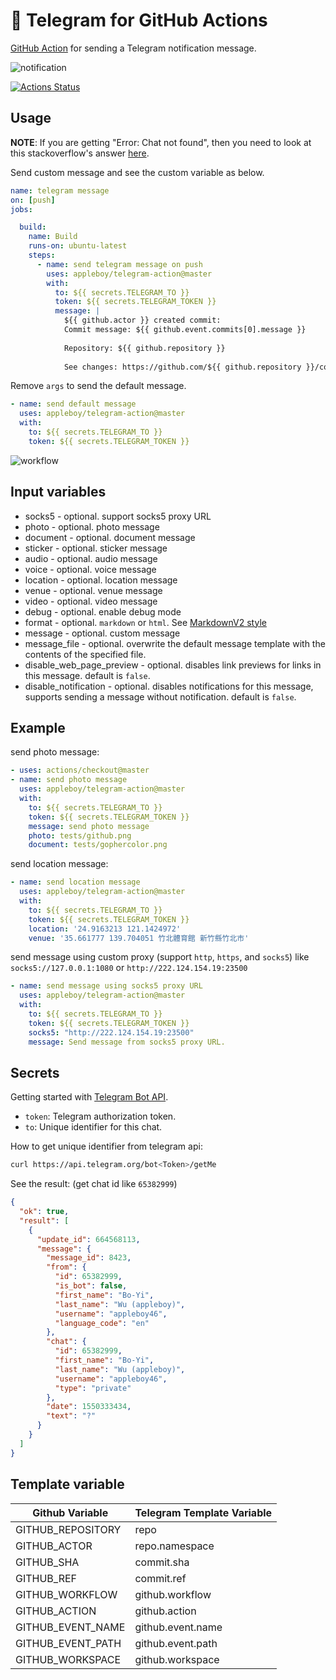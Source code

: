 # 🚀 Telegram for GitHub Actions

[GitHub Action](https://github.com/features/actions) for sending a Telegram notification message.

![notification](./images/telegram-notification.png)

[![Actions Status](https://github.com/appleboy/telegram-action/workflows/telegram%20message/badge.svg)](https://github.com/appleboy/telegram-action/actions)

## Usage

**NOTE**: If you are getting "Error: Chat not found", then you need to look at this stackoverflow's answer [here](https://stackoverflow.com/a/41291666).

Send custom message and see the custom variable as below.

```yml
name: telegram message
on: [push]
jobs:

  build:
    name: Build
    runs-on: ubuntu-latest
    steps:
      - name: send telegram message on push
        uses: appleboy/telegram-action@master
        with:
          to: ${{ secrets.TELEGRAM_TO }}
          token: ${{ secrets.TELEGRAM_TOKEN }}
          message: |
            ${{ github.actor }} created commit:
            Commit message: ${{ github.event.commits[0].message }}
            
            Repository: ${{ github.repository }}
            
            See changes: https://github.com/${{ github.repository }}/commit/${{github.sha}}
```

Remove `args` to send the default message.

```yml
- name: send default message
  uses: appleboy/telegram-action@master
  with:
    to: ${{ secrets.TELEGRAM_TO }}
    token: ${{ secrets.TELEGRAM_TOKEN }}
```

![workflow](./images/telegram-workflow.png)

## Input variables

* socks5 - optional. support socks5 proxy URL
* photo - optional. photo message
* document - optional. document message
* sticker - optional. sticker message
* audio - optional. audio message
* voice - optional. voice message
* location - optional. location message
* venue - optional. venue message
* video - optional. video message
* debug - optional. enable debug mode
* format - optional. `markdown` or `html`. See [MarkdownV2 style](https://core.telegram.org/bots/api#markdownv2-style)
* message - optional. custom message
* message_file - optional. overwrite the default message template with the contents of the specified file.
* disable_web_page_preview - optional. disables link previews for links in this message. default is `false`.
* disable_notification - optional. disables notifications for this message, supports sending a message without notification. default is `false`.

## Example

send photo message:

```yml
- uses: actions/checkout@master
- name: send photo message
  uses: appleboy/telegram-action@master
  with:
    to: ${{ secrets.TELEGRAM_TO }}
    token: ${{ secrets.TELEGRAM_TOKEN }}
    message: send photo message
    photo: tests/github.png
    document: tests/gophercolor.png
```

send location message:

```yml
- name: send location message
  uses: appleboy/telegram-action@master
  with:
    to: ${{ secrets.TELEGRAM_TO }}
    token: ${{ secrets.TELEGRAM_TOKEN }}
    location: '24.9163213 121.1424972'
    venue: '35.661777 139.704051 竹北體育館 新竹縣竹北市'
```

send message using custom proxy (support `http`, `https`, and `socks5`) like `socks5://127.0.0.1:1080` or `http://222.124.154.19:23500`

```yml
- name: send message using socks5 proxy URL
  uses: appleboy/telegram-action@master
  with:
    to: ${{ secrets.TELEGRAM_TO }}
    token: ${{ secrets.TELEGRAM_TOKEN }}
    socks5: "http://222.124.154.19:23500"
    message: Send message from socks5 proxy URL.
```

## Secrets

Getting started with [Telegram Bot API](https://core.telegram.org/bots/api).

* `token`: Telegram authorization token.
* `to`: Unique identifier for this chat.

How to get unique identifier from telegram api:

```bash
curl https://api.telegram.org/bot<Token>/getMe
```

See the result: (get chat id like `65382999`)

```json
{
  "ok": true,
  "result": [
    {
      "update_id": 664568113,
      "message": {
        "message_id": 8423,
        "from": {
          "id": 65382999,
          "is_bot": false,
          "first_name": "Bo-Yi",
          "last_name": "Wu (appleboy)",
          "username": "appleboy46",
          "language_code": "en"
        },
        "chat": {
          "id": 65382999,
          "first_name": "Bo-Yi",
          "last_name": "Wu (appleboy)",
          "username": "appleboy46",
          "type": "private"
        },
        "date": 1550333434,
        "text": "?"
      }
    }
  ]
}
```

## Template variable

| Github Variable   | Telegram Template Variable |
|-------------------|----------------------------|
| GITHUB_REPOSITORY | repo                       |
| GITHUB_ACTOR      | repo.namespace             |
| GITHUB_SHA        | commit.sha                 |
| GITHUB_REF        | commit.ref                 |
| GITHUB_WORKFLOW   | github.workflow            |
| GITHUB_ACTION     | github.action              |
| GITHUB_EVENT_NAME | github.event.name          |
| GITHUB_EVENT_PATH | github.event.path          |
| GITHUB_WORKSPACE  | github.workspace           |
